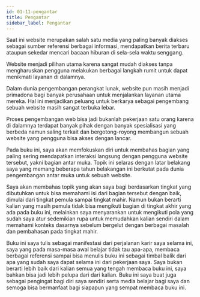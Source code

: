 ```yaml
---
id: 01-11-pengantar
title: Pengantar
sidebar_label: Pengantar
---
```


Saat ini website merupakan salah satu media yang paling banyak diakses sebagai sumber referensi berbagai informasi, mendapatkan berita terbaru ataupun sekedar mencari bacaan hiburan di sela-sela waktu senggang.

Website menjadi pilihan utama karena sangat mudah diakses tanpa mengharuskan pengguna melakukan berbagai langkah rumit untuk dapat menikmati layanan di dalamnya.

Dalam dunia pengembangan perangkat lunak, website pun masih menjadi primadona bagi banyak perusahaan untuk menjalankan layanan utama mereka. Hal ini menjadikan peluang untuk berkarya sebagai pengembang sebuah website masih sangat terbuka lebar.

Proses pengembangan web bisa jadi bukanlah pekerjaan satu orang karena di dalamnya terdapat banyak pihak dengan banyak spesialisasi yang berbeda namun saling terkait dan bergotong-royong membangun sebuah website yang pengguna bisa akses dengan lancar.

Pada buku ini, saya akan memfokuskan diri untuk membahas bagian yang paling sering mendapatkan interaksi langsung dengan pengguna website tersebut, yakni bagian antar muka. Topik ini selaras dengan latar belakang saya yang memang beberapa tahun belakangan ini berkutat pada dunia pengembangan antar muka untuk sebuah website.

Saya akan membahas topik yang akan saya bagi berdasarkan tingkat yang dibutuhkan untuk bisa memahami isi dari bagian tersebut dengan baik, dimulai dari tingkat pemula sampai tingkat mahir. Namun bukan berarti kalian yang masih pemula tidak bisa mengikuti bagian di tingkat akhir yang ada pada buku ini, melainkan saya menyarankan untuk mengikuti pola yang sudah saya atur sedemikian rupa untuk memudahkan kalian sendiri dalam memahami konteks dasarnya sebelum bergelut dengan berbagai masalah dan pembahasan pada tingkat mahir.

Buku ini saya tulis sebagai manifestasi dari perjalanan karir saya selama ini, saya yang pada masa-masa awal belajar tidak tau apa-apa, membaca berbagai referensi sampai bisa menulis buku ini sebagai timbal balik dari apa yang sudah saya dapat selama ini dari pekerjaan saya. Saya bukan berarti lebih baik dari kalian semua yang tengah membaca buku ini, saya bahkan bisa jadi lebih pelupa dari dari kalian. Buku ini saya buat juga sebagai pengingat bagi diri saya sendiri serta media belajar bagi saya dan semoga bisa bermanfaat bagi siapapun yang sempat membaca buku ini.

